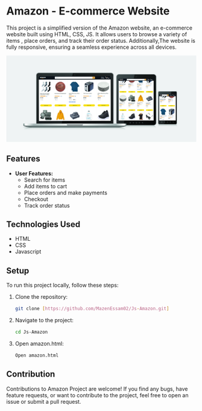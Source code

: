 # Amazon - E-commerce Website

This project is a simplified version of the Amazon website, an e-commerce website built using HTML, CSS, JS. It allows users to browse a variety of items , place orders, and track their order status. Additionally,The website is fully responsive, ensuring a seamless experience across all devices.

<img src="mockup.jpg">

## Features

- **User Features:**
  - Search for items
  - Add items to cart
  - Place orders and make payments
  - Checkout
  - Track order status

## Technologies Used

  - HTML
  - CSS
  - Javascript


## Setup
To run this project locally, follow these steps:

1. Clone the repository:
   ```bash
   git clone [https://github.com/MazenEssam02/Js-Amazon.git]
   ```
2. Navigate to the project:
   ```bash
   cd Js-Amazon
   ```
3. Open amazon.html:
    ```bash
   Open amazon.html
   ```

## Contribution

Contributions to Amazon Project are welcome! If you find any bugs, have feature requests, or want to contribute to the project, feel free to open an issue or submit a pull request.

